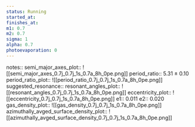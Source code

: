 ```yaml
---
status: Running
started_at:
finishes_at:
m1: 0.7
m2: 0.7
sigma: 1
alpha: 0.7
photoevaporation: 0
---
```


notes::
semi_major_axes_plot:: ![[semi_major_axes_0.7j_0.7j_1s_0.7a_8h_0pe.png]]
period_ratio:: 5.31 ± 0.10
period_ratio_plot:: ![[period_ratio_0.7j_0.7j_1s_0.7a_8h_0pe.png]]
suggested_resonance:: 
resonant_angles_plot:: ![[resonant_angles_0.7j_0.7j_1s_0.7a_8h_0pe.png]]
eccentricity_plot:: ![[eccentricity_0.7j_0.7j_1s_0.7a_8h_0pe.png]]
e1:: 0.011
e2:: 0.020
gas_density_plot:: ![[gas_density_0.7j_0.7j_1s_0.7a_8h_0pe.png]]
azimuthally_avged_surface_density_plot:: ![[azimuthally_avged_surface_density_0.7j_0.7j_1s_0.7a_8h_0pe.png]]
